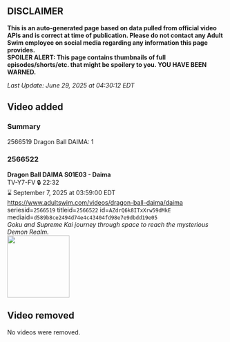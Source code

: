 ## DISCLAIMER
**This is an auto-generated page based on data pulled from official video APIs and is correct at time of publication. Please do not contact any Adult Swim employee on social media regarding any information this page provides.**  
**SPOILER ALERT: This page contains thumbnails of full episodes/shorts/etc. that might be spoilery to you. YOU HAVE BEEN WARNED.**  

_Last Update: June 29, 2025 at 04:30:12 EDT_
## Video added
### Summary
2566519 Dragon Ball DAIMA: 1  
### 2566522
**Dragon Ball DAIMA S01E03 - Daima**  
TV-Y7-FV 🔒 22:32  
⌛ September 7, 2025 at 03:59:00 EDT  
https://www.adultswim.com/videos/dragon-ball-daima/daima  
seriesid=`2566519` titleid=`2566522` id=`AZdrQ6k8ITxXrw59dMkE` mediaid=`d589b8ce2494d74e4c43404fd98e7e9dbdd19e05`  
_Goku and Supreme Kai journey through space to reach the mysterious Demon Realm._  
<a href="https://media.cdn.adultswim.com/uploads/20250613/thumbnails/2_256131747511-DBDaima_S1_03.png"><img src="https://media.cdn.adultswim.com/uploads/20250613/thumbnails/2_256131747511-DBDaima_S1_03.png" height="144px" /></a>
## Video removed
No videos were removed.  
